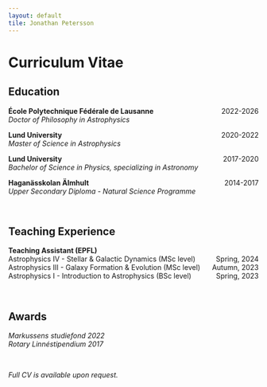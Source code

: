 ```yaml
---
layout: default
tile: Jonathan Petersson
---
```


# Curriculum Vitae

## Education
<p><b>E&#769;cole Polytechnique Fe&#769;de&#769;rale de Lausanne</b><span style="float: right;">2022-2026</span><br>
<i>Doctor of Philosophy in Astrophysics</i></p>

<p><b>Lund University</b><span style="float: right;">2020-2022</span><br>
<i>Master of Science in Astrophysics</i></p>

<p><b>Lund University</b><span style="float: right;">2017-2020</span><br>
<i>Bachelor of Science in Physics, specializing in Astronomy</i></p>

<p><b>Hagana&#776;sskolan A&#776;lmhult</b><span style="float: right;">2014-2017</span><br>
<i>Upper Secondary Diploma - Natural Science Programme</i></p>
<br>

## Teaching Experience
<p><b>Teaching Assistant (EPFL)</b><br>
Astrophysics IV - Stellar & Galactic Dynamics (MSc level)<span style="float: right;">Spring, 2024</span><br>
Astrophysics III - Galaxy Formation & Evolution (MSc level)<span style="float: right;">Autumn, 2023</span><br>
Astrophysics I - Introduction to Astrophysics (BSc level)<span style="float: right;">Spring, 2023</span></p>
<br>

## Awards
<p><i>Markussens studiefond 2022</i><br>
<i>Rotary Linne&#769;stipendium 2017</i></p>
<br>
<p><i>Full CV is available upon request.</i></p>

 
